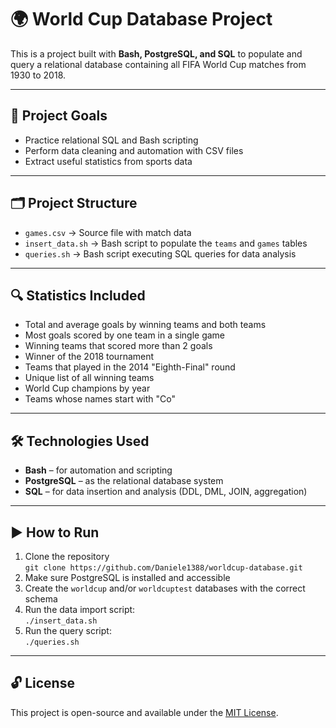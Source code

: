 # 🌍 World Cup Database Project

This is a project built with **Bash, PostgreSQL, and SQL** to populate and query a relational database containing all FIFA World Cup matches from 1930 to 2018.

---

## 🚀 Project Goals

- Practice relational SQL and Bash scripting
- Perform data cleaning and automation with CSV files
- Extract useful statistics from sports data

---

## 🗂️ Project Structure

- `games.csv` → Source file with match data
- `insert_data.sh` → Bash script to populate the `teams` and `games` tables
- `queries.sh` → Bash script executing SQL queries for data analysis

---

## 🔍 Statistics Included

- Total and average goals by winning teams and both teams
- Most goals scored by one team in a single game
- Winning teams that scored more than 2 goals
- Winner of the 2018 tournament
- Teams that played in the 2014 "Eighth-Final" round
- Unique list of all winning teams
- World Cup champions by year
- Teams whose names start with "Co"

---

## 🛠️ Technologies Used

- **Bash** – for automation and scripting
- **PostgreSQL** – as the relational database system
- **SQL** – for data insertion and analysis (DDL, DML, JOIN, aggregation)

---

## ▶️ How to Run

1. Clone the repository  
   `git clone https://github.com/Daniele1388/worldcup-database.git`
2. Make sure PostgreSQL is installed and accessible
3. Create the `worldcup` and/or `worldcuptest` databases with the correct schema
4. Run the data import script:  
   `./insert_data.sh`
5. Run the query script:  
   `./queries.sh`

---

## 🔓 License

This project is open-source and available under the [MIT License](LICENSE).
